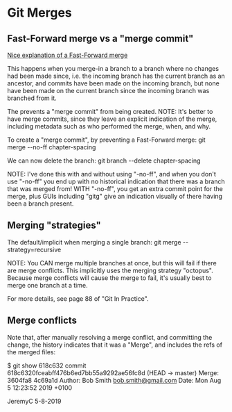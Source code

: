 # Git Merges

## Fast-Forward merge vs a "merge commit"
[Nice explanation of a Fast-Forward merge](https://ariya.io/2013/09/fast-forward-git-merge)

This happens when you merge-in a branch to a branch where no changes had been made since, i.e.
the incoming branch has the current branch as an ancestor, and commits have been made on the
incoming branch, but none have been made on the current branch since the incoming branch was
branched from it.

The prevents a "merge commit" from being created.
NOTE: It's better to have merge commits, since they leave an explicit indication of the merge,
      including metadata such as who performed the merge, when, and why.

To create a "merge commit", by preventing a Fast-Forward merge:
git merge --no-ff chapter-spacing

We can now delete the branch:
git branch --delete chapter-spacing

NOTE: I've done this with and without using "-no-ff", and when you don't use "-no-ff" you
end up with no historical indication that there was a branch that was merged from! 
WITH "-no-ff", you get an extra commit point for the merge, plus GUIs including "gitg" 
give an indication visually of there having been a branch present.


## Merging "strategies"
The default/implicit when merging a single branch:
git merge --strategy=recursive

NOTE: You CAN merge multiple branches at once, but this will fail if there are merge
conflicts. This implicitly uses the merging strategy "octopus". Because merge conflicts
will cause the merge to fail, it's usually best to merge one branch at a time.

For more details, see page 88 of "Git In Practice".


## Merge conflicts
Note that, after manually resolving a merge conflict, and committing the change, the
history indicates that it was a "Merge", and includes the refs of the merged files:

$ git show 618c632
commit 618c6320fceabff476b6ed7bb55a9292ae56fc8d (HEAD -> master)
Merge: 3604fa8 4c69a1d
Author: Bob Smith <bob.smith@gmail.com>
Date:   Mon Aug 5 12:23:52 2019 +0100


JeremyC 5-8-2019
